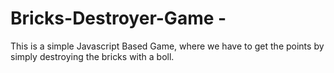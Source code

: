 # Bricks-Destroyer-Game - 
This is a simple Javascript Based Game, where we have to get the points by simply destroying the bricks with a boll.
